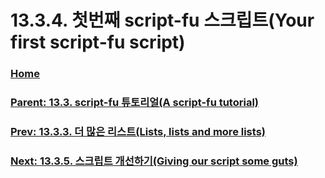 # 13.3.4. 첫번째 script-fu 스크립트(Your first script-fu script)

### [Home](./00-home.md)
### [Parent: 13.3. script-fu 튜토리얼(A script-fu tutorial)](./13-03-00-a-script-fu-tutorial.md)
### [Prev: 13.3.3. 더 많은 리스트(Lists, lists and more lists)](./13-03-03-lists-lists-and-more-lists.md)
### [Next: 13.3.5. 스크립트 개선하기(Giving our script some guts)](./13-03-05-giving-our-script-some-guts.md)
